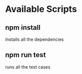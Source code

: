 # Available Scripts

## npm install

Installs all the dependencies

## npm run test

runs all the test cases
